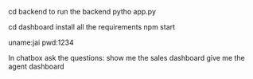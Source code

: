 cd backend to run the backend
pytho app.py


cd dashboard
install all the requirements
npm start


uname:jai
pwd:1234

In chatbox ask the questions:
show me the sales dashboard
give me the agent dashboard
